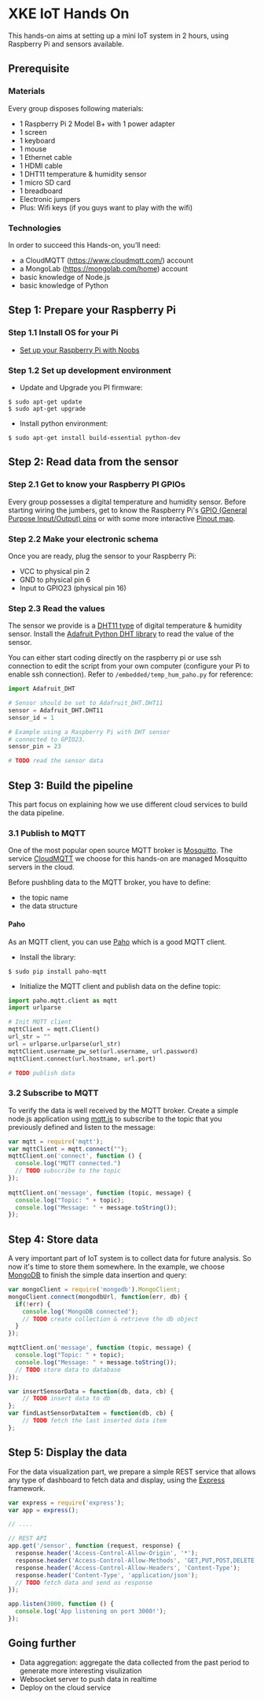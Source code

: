 # XKE IoT Hands On

This hands-on aims at setting up a mini IoT system in 2 hours, using Raspberry 
Pi and sensors available.

## Prerequisite

### Materials

Every group disposes following materials:

- 1 Raspberry Pi 2 Model B+ with 1 power adapter
- 1 screen
- 1 keyboard
- 1 mouse
- 1 Ethernet cable
- 1 HDMI cable
- 1 DHT11 temperature & humidity sensor
- 1 micro SD card
- 1 breadboard
- Electronic jumpers
- Plus: Wifi keys (if you guys want to play with the wifi)

### Technologies

In order to succeed this Hands-on, you’ll need:
- a CloudMQTT (https://www.cloudmqtt.com/) account
- a MongoLab (https://mongolab.com/home) account
- basic knowledge of Node.js
- basic knowledge of Python

## Step 1: Prepare your Raspberry Pi

### Step 1.1 Install OS for your Pi

- [Set up your Raspberry Pi with Noobs](https://www.raspberrypi.org/help/noobs-setup/)

### Step 1.2 Set up development environment

- Update and Upgrade you PI firmware:
```
$ sudo apt-get update
$ sudo apt-get upgrade
```

- Install python environment:
```
$ sudo apt-get install build-essential python-dev
```

## Step 2: Read data from the sensor

### Step 2.1 Get to know your Raspberry PI GPIOs

Every group possesses a digital temperature and humidity sensor. Before starting 
wiring the jumbers, get to know the Raspberry Pi's [GPIO (General Purpose Input/Output) pins](https://www.raspberrypi.org/documentation/usage/gpio/) 
or with some more interactive [Pinout map](http://pinout.xyz/).

### Step 2.2 Make your electronic schema

Once you are ready, plug the sensor to your Raspberry Pi:

- VCC to physical pin 2
- GND to physical pin 6
- Input to GPIO23 (physical pin 16)

### Step 2.3 Read the values

The sensor we provide is a [DHT11 type](https://www.adafruit.com/product/386) of digital temperature & humidity sensor. Install the [Adafruit Python DHT library](https://github.com/adafruit/Adafruit_Python_DHT) to read the value of the sensor.

You can either start coding directly on the raspberry pi or use ssh connection to edit the script from your own computer (configure your Pi to enable ssh connection).
Refer to `/embedded/temp_hum_paho.py` for reference:

```Python
import Adafruit_DHT

# Sensor should be set to Adafruit_DHT.DHT11
sensor = Adafruit_DHT.DHT11
sensor_id = 1

# Example using a Raspberry Pi with DHT sensor
# connected to GPIO23.
sensor_pin = 23

# TODO read the sensor data

```

## Step 3: Build the pipeline

This part focus on explaining how we use different cloud services to build the data pipeline.

### 3.1 Publish to MQTT

One of the most popular open source MQTT broker is [Mosquitto](http://mosquitto.org/). The service [CloudMQTT](https://www.cloudmqtt.com/) we choose for this hands-on are managed Mosquitto servers in the cloud. 

Before pushbling data to the MQTT broker, you have to define:
- the topic name
- the data structure

#### Paho

As an MQTT client, you can use [Paho](https://www.eclipse.org/paho/clients/python/) which  is a good MQTT client. 

- Install the library:
```
$ sudo pip install paho-mqtt
```
- Initialize the MQTT client and publish data on the define topic:

```Python
import paho.mqtt.client as mqtt
import urlparse

# Init MQTT client
mqttClient = mqtt.Client()
url_str = ""
url = urlparse.urlparse(url_str)
mqttClient.username_pw_set(url.username, url.password)
mqttClient.connect(url.hostname, url.port)

# TODO publish data

```

### 3.2 Subscribe to MQTT

To verify the data is well received by the MQTT broker. Create a simple node.js application using [mqtt.js](https://github.com/mqttjs/MQTT.js) to subscribe to the topic that you previously defined and listen to the message:

```Javascript
var mqtt = require('mqtt');
var mqttClient = mqtt.connect("");
mqttClient.on('connect', function () {
  console.log("MQTT connected.")
  // TODO subscribe to the topic
});
 
mqttClient.on('message', function (topic, message) {
  console.log("Topic: " + topic);
  console.log("Message: " + message.toString());
});

```

## Step 4: Store data

A very important part of IoT system is to collect data for future analysis. So now it's time to store them somewhere. In the example, we choose [MongoDB](https://www.mongodb.com/) to finish the simple data insertion and query:

```Javascript
var mongoClient = require('mongodb').MongoClient;
mongoClient.connect(mongodbUrl, function(err, db) {
  if(!err) {
    console.log('MongoDB connected');
    // TODO create collection & retrieve the db object
  }
});

mqttClient.on('message', function (topic, message) {
  console.log("Topic: " + topic);
  console.log("Message: " + message.toString());
  // TODO store data to database
});

var insertSensorData = function(db, data, cb) {
	// TODO insert data to db
};
var findLastSensorDataItem = function(db, cb) {
	// TODO fetch the last inserted data item
};
```

## Step 5: Display the data

For the data visualization part, we prepare a simple REST service that allows any type of dashboard to fetch data and display, using the [Express](http://expressjs.com/) framework.

```Javascript
var express = require('express');
var app = express();

// ....

// REST API
app.get('/sensor', function (request, response) {
  response.header('Access-Control-Allow-Origin', '*');
  response.header('Access-Control-Allow-Methods', 'GET,PUT,POST,DELETE');
  response.header('Access-Control-Allow-Headers', 'Content-Type');
  response.header('Content-Type', 'application/json');
  // TODO fetch data and send as response
});

app.listen(3000, function () {
  console.log('App listening on port 3000!');
});
```

## Going further

- Data aggregation: aggregate the data collected from the past period to generate more interesting visulization
- Websocket server to push data in realtime
- Deploy on the cloud service

